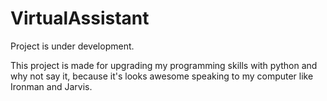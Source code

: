# VirtualAssistant
Project is under development.

This project is made for upgrading my programming skills with python and why not say it, because it's looks awesome speaking to my computer like Ironman and Jarvis.
